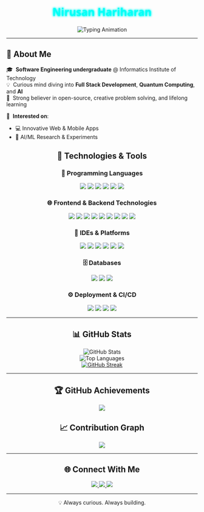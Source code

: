 <div align="center">

<h1 style="font-family: 'Segoe UI', Tahoma, Geneva, Verdana, sans-serif; font-weight:bold;">
  <span style="color:#00fff7; text-shadow: 0 0 4px #00fff7, 0 0 6px #00fff7;">
    Nirusan Hariharan
  </span>
</h1>

<img src="https://readme-typing-svg.herokuapp.com?font=Fira+Code&weight=500&size=20&pause=1000&color=FF6EC7&center=true&vCenter=true&width=500&lines=Crafting+Clean+Code+%26+Building+Magic;Full+Stack+Developer;Quantum+Tech+Explorer;Code.+Learn.+Repeat." alt="Typing Animation" />

</div>

---
## 🧭 About Me

🎓 &nbsp;**Software Engineering undergraduate** @ Informatics Institute of Technology  
💡 &nbsp;Curious mind diving into **Full Stack Development**, **Quantum Computing**, and **AI**  
🧠 &nbsp;Strong believer in open-source, creative problem solving, and lifelong learning  

🤝 &nbsp;**Interested on**:
- 💻 Innovative Web & Mobile Apps  
- 🧠 AI/ML Research & Experiments  

## <div align="center">🚀 Technologies & Tools</div>

### <div align="center">🧠 Programming Languages</div>
<p align="center">
  <img src="https://img.shields.io/badge/Java-ED8B00?style=for-the-badge&logo=java&logoColor=white"/>
  <img src="https://img.shields.io/badge/Python-3776AB?style=for-the-badge&logo=python&logoColor=white"/>
  <img src="https://img.shields.io/badge/R-276DC3?style=for-the-badge&logo=r&logoColor=white"/>
  <img src="https://img.shields.io/badge/Shell-89E051?style=for-the-badge&logo=gnu-bash&logoColor=black"/>
  <img src="https://img.shields.io/badge/TypeScript-3178C6?style=for-the-badge&logo=typescript&logoColor=white"/>
  <img src="https://img.shields.io/badge/JavaScript-F7DF1E?style=for-the-badge&logo=javascript&logoColor=black"/>
</p>

### <div align="center">🌐 Frontend & Backend Technologies</div>
<p align="center">
  <img src="https://img.shields.io/badge/React-61DAFB?style=for-the-badge&logo=react&logoColor=black"/>
  <img src="https://img.shields.io/badge/Angular-DD0031?style=for-the-badge&logo=angular&logoColor=white"/>
  <img src="https://img.shields.io/badge/Vue.js-4FC08D?style=for-the-badge&logo=vue.js&logoColor=white"/>
  <img src="https://img.shields.io/badge/HTML5-E34F26?style=for-the-badge&logo=html5&logoColor=white"/>
  <img src="https://img.shields.io/badge/CSS3-1572B6?style=for-the-badge&logo=css3&logoColor=white"/>
  <img src="https://img.shields.io/badge/SpringBoot-6DB33F?style=for-the-badge&logo=springboot&logoColor=white"/>
  <img src="https://img.shields.io/badge/Flask-000000?style=for-the-badge&logo=flask&logoColor=white"/>
  <img src="https://img.shields.io/badge/FastAPI-009688?style=for-the-badge&logo=fastapi&logoColor=white"/>
  <img src="https://img.shields.io/badge/Node.js-339933?style=for-the-badge&logo=nodedotjs&logoColor=white"/>
</p>

### <div align="center">🧰 IDEs & Platforms</div>
<p align="center">
  <img src="https://img.shields.io/badge/JetBrains IDE-000000?style=for-the-badge&logo=jetbrains&logoColor=white"/>
  <img src="https://img.shields.io/badge/Unity-000000?style=for-the-badge&logo=unity&logoColor=white"/>
  <img src="https://img.shields.io/badge/Unreal Engine-000000?style=for-the-badge&logo=unrealengine&logoColor=white"/>
  <img src="https://img.shields.io/badge/Google Colab-F9AB00?style=for-the-badge&logo=googlecolab&logoColor=white"/>
  <img src="https://img.shields.io/badge/Jupyter-F37626?style=for-the-badge&logo=jupyter&logoColor=white"/>
  <img src="https://img.shields.io/badge/Kaggle-20BEFF?style=for-the-badge&logo=kaggle&logoColor=white"/>
</p>

### <div align="center">🗄️ Databases</div>
<p align="center">
  <img src="https://img.shields.io/badge/MySQL-005C84?style=for-the-badge&logo=mysql&logoColor=white"/>
  <img src="https://img.shields.io/badge/MongoDB-47A248?style=for-the-badge&logo=mongodb&logoColor=white"/>
  <img src="https://img.shields.io/badge/Redis-DC382D?style=for-the-badge&logo=redis&logoColor=white"/>
</p>

### <div align="center">⚙️ Deployment & CI/CD</div>
<p align="center">
  <img src="https://img.shields.io/badge/Docker-2496ED?style=for-the-badge&logo=docker&logoColor=white"/>
  <img src="https://img.shields.io/badge/Jenkins-D24939?style=for-the-badge&logo=jenkins&logoColor=white"/>
  <img src="https://img.shields.io/badge/AWS-232F3E?style=for-the-badge&logo=amazonaws&logoColor=white"/>
  <img src="https://img.shields.io/badge/Kafka-231F20?style=for-the-badge&logo=apachekafka&logoColor=white"/>
</p>


---

## <div align="center">📊 GitHub Stats</div>
<div align="center">

![GitHub Stats](https://github-readme-stats.vercel.app/api?username=Nirusan03&show_icons=true&theme=tokyonight&hide_border=true&include_all_commits=true)  
![Top Languages](https://github-readme-stats.vercel.app/api/top-langs/?username=Nirusan03&layout=compact&theme=tokyonight&hide_border=true)  
[![GitHub Streak](https://github-readme-streak-stats.herokuapp.com/?user=Nirusan03&theme=tokyonight&hide_border=true)](https://git.io/streak-stats)

</div>

---

## <div align="center">🏆 GitHub Achievements</div>
<p align="center">
  <img src="https://github-profile-trophy.vercel.app/?username=Nirusan03&theme=algolia&no-frame=true&row=1&column=7" />
</p>

## <div align="center">📈 Contribution Graph</div>
<p align="center">
  <img src="https://github-readme-activity-graph.vercel.app/graph?username=Nirusan03&theme=dracula&hide_border=true" />
</p>

---

## <div align="center">🌐 Connect With Me</div>
<p align="center">
  <a href="https://www.linkedin.com/in/nirusan-hariharan-447463214/">
    <img src="https://img.shields.io/badge/LinkedIn-0077B5?style=for-the-badge&logo=linkedin&logoColor=white"/>
  </a>
  <a href="https://github.com/Nirusan03">
    <img src="https://img.shields.io/badge/GitHub-181717?style=for-the-badge&logo=github&logoColor=white"/>
  </a>
  <a href="mailto:nirusan.hariharan350@gmail.com">
    <img src="https://img.shields.io/badge/Email-D14836?style=for-the-badge&logo=gmail&logoColor=white"/>
  </a>
</p>

---

<div align="center">
💡 Always curious. Always building.
</div>
